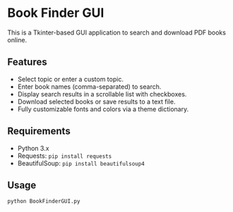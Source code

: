 # Book Finder GUI

This is a Tkinter-based GUI application to search and download PDF books online.

## Features
- Select topic or enter a custom topic.
- Enter book names (comma-separated) to search.
- Display search results in a scrollable list with checkboxes.
- Download selected books or save results to a text file.
- Fully customizable fonts and colors via a theme dictionary.

## Requirements
- Python 3.x
- Requests: `pip install requests`
- BeautifulSoup: `pip install beautifulsoup4`

## Usage
```bash
python BookFinderGUI.py
